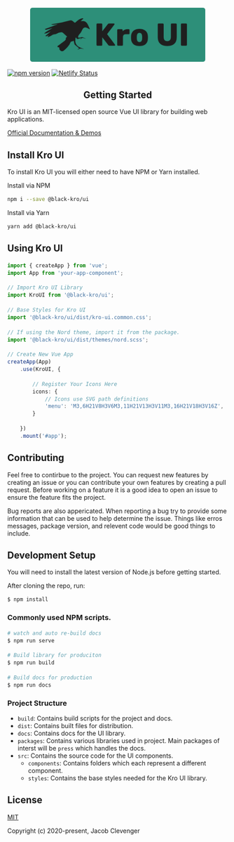 <p align="center">
    <img width="400" src="./src/assets/logo.png">
</p>

<p align="center">

[![npm version](https://badge.fury.io/js/%40black-kro%2Fui.svg)](https://badge.fury.io/js/%40black-kro%2Fui) [![Netlify Status](https://api.netlify.com/api/v1/badges/22371d16-1732-46f6-8adc-ad72d049066f/deploy-status)](https://app.netlify.com/sites/peaceful-lamarr-c91179/deploys)

</p>


<h2 align="center">Getting Started</h2>
Kro UI is an MIT-licensed open source Vue UI library for building web applications.

[Official Documentation & Demos](https://ui.black-kro.dev)

## Install Kro UI
To install Kro UI you will either need to have NPM or Yarn installed.

Install via NPM
```bash
npm i --save @black-kro/ui
```

Install via Yarn
```bash
yarn add @black-kro/ui
```


## Using Kro UI
```ts
import { createApp } from 'vue';
import App from 'your-app-component';

// Import Kro UI Library
import KroUI from '@black-kro/ui';

// Base Styles for Kro UI
import '@black-kro/ui/dist/kro-ui.common.css';

// If using the Nord theme, import it from the package.
import '@black-kro/ui/dist/themes/nord.scss';

// Create New Vue App
createApp(App)
    .use(KroUI, {

        // Register Your Icons Here
        icons: {
            // Icons use SVG path definitions
            'menu': 'M3,6H21V8H3V6M3,11H21V13H3V11M3,16H21V18H3V16Z',
        }

    })
    .mount('#app');


```
## Contributing
Feel free to contirbue to the project. You can request new features by creating an issue or you can contribute your own features by creating a pull request. Before working on a feature it is a good idea to open an issue to ensure the feature fits the project.

Bug reports are also appericated. When reporting a bug try to provide some information that can be used to help determine the issue. Things like erros messages, package version, and relevent code would be good things to include.

## Development Setup
You will need to install the latest version of Node.js before getting started.

After cloning the repo, run:
```bash
$ npm install
```

### Commonly used NPM scripts.
```bash
# watch and auto re-build docs
$ npm run serve

# Build library for produciton
$ npm run build

# Build docs for production
$ npm run docs
```

### Project Structure
- `build`: Contains build scripts for the project and docs.
- `dist`: Contains built files for distribution.
- `docs`: Contains docs for the UI library.
- `packages`: Contains various libraries used in project. Main packages of interst will be `press` which handles the docs.
- `src`: Contains the source code for the UI components.
    - `components`: Contains folders which each represent a different component.
    - `styles`: Contains the base styles needed for the Kro UI library.

## License
[MIT](http://opensource.org/licenses/MIT)

Copyright (c) 2020-present, Jacob Clevenger